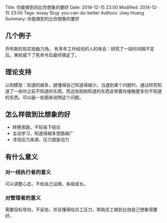 Title: 你能做到的比你想象的要好
Date: 2014-12-15 23:00
Modified: 2014-12-15 23:00
Tags: essay
Slug: you-can-do-better
Authors: Joey Huang
Summary: 你能做到的比你想象的要好

## 几个例子

乔布斯的现实扭曲力场。
有多年工作经验的人的体会：研究了一段时间搞不定后，某权威下了死命令后最终搞定了。

## 理论支持

认知模型：知道的越多，就懂得自己知道得越少。当遇到某个问题时，通过研究知道了一些你之前不知道的东西，而这些刚刚知道的东西会带着你接触更多你不知道的东西。可以画一些图来说明这个问题。

## 怎么样做到比想象的好

* 转换思路，不轻易下结论
* 主动学习，知道得越多思路越广
* 寻找压力来源，压力就是动力

## 有什么意义

### 对一线执行者的意义

可以调整心态，不给自己设限。各级成长。

### 对管理者的意义

需要目标导向，不妥协，并且懂得给员工压力，帮助员工做到比他自己想象得要好。


